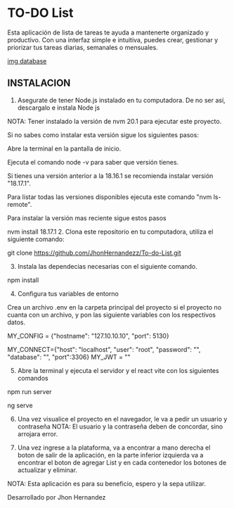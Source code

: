 
# TO-DO List

Esta aplicación de lista de tareas te ayuda a mantenerte organizado y productivo. Con una interfaz simple e intuitiva, puedes crear, gestionar y priorizar tus tareas diarias, semanales o mensuales.

[img database](./src/assets/img/Diagrama%20en%20blanco.png)

## INSTALACION 

1. Asegurate de tener Node.js instalado en tu computadora. De no ser así, descargalo e instala Node js

NOTA: Tener instalado la versión de nvm 20.1 para ejecutar este proyecto.

Si no sabes como instalar esta versión sigue los siguientes pasos:

Abre la terminal en la pantalla de inicio.

Ejecuta el comando node -v para saber que versión tienes.

Si tienes una versión anterior a la 18.16.1 se recomienda instalar versión "18.17.1".

Para listar todas las versiones disponibles ejecuta este comando "nvm ls-remote".

Para instalar la versión mas reciente sigue estos pasos

nvm install 18.17.1
2. Clona este repositorio en tu computadora, utiliza el siguiente comando:

git clone https://github.com/JhonHernandezz/To-do-List.git

3. Instala las dependecias necesarias con el siguiente comando.

npm install

4. Configura tus variables de entorno

Crea un archivo .env en la carpeta principal del proyecto si el proyecto no cuanta con un archivo, y pon las siguiente variables con los respectivos datos.

MY_CONFIG = {"hostname": "127.10.10.10", "port": 5130}

MY_CONNECT={"host": "localhost", "user": "root", "password": "", "database": "", "port":3306}
MY_JWT = ""

5. Abre la terminal y ejecuta el servidor y el react vite con los siguientes comandos

npm run server

ng serve

6. Una vez visualice el proyecto en el navegador, le va a pedir un usuario y contraseña
NOTA: El usuario y la contraseña deben de concordar, sino arrojara error.

7. Una vez ingrese a la plataforma, va a encontrar a mano derecha el boton de salir de la aplicación, en la parte inferior izquierda va a encontrar el boton de agregar List y en cada contenedor los botones de actualizar y eliminar.


NOTA: Esta aplicación es para su beneficio, espero y la sepa utilizar.


Desarrollado por Jhon Hernandez